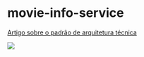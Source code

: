 # movie-info-service

[Artigo sobre o padrão de arquitetura técnica](http://coinova.claro.com.br/arqtec/poc/)

![](https://drive.google.com/uc?export=view&id=1aMjaEaPS-vg1lA3WG9GNDDTxTMJtuAtC "")
<!-- ![](http://coinova.claro.com.br/wp-content/uploads/2019/05/POC-movie-catalog-service-k8s.png "") -->